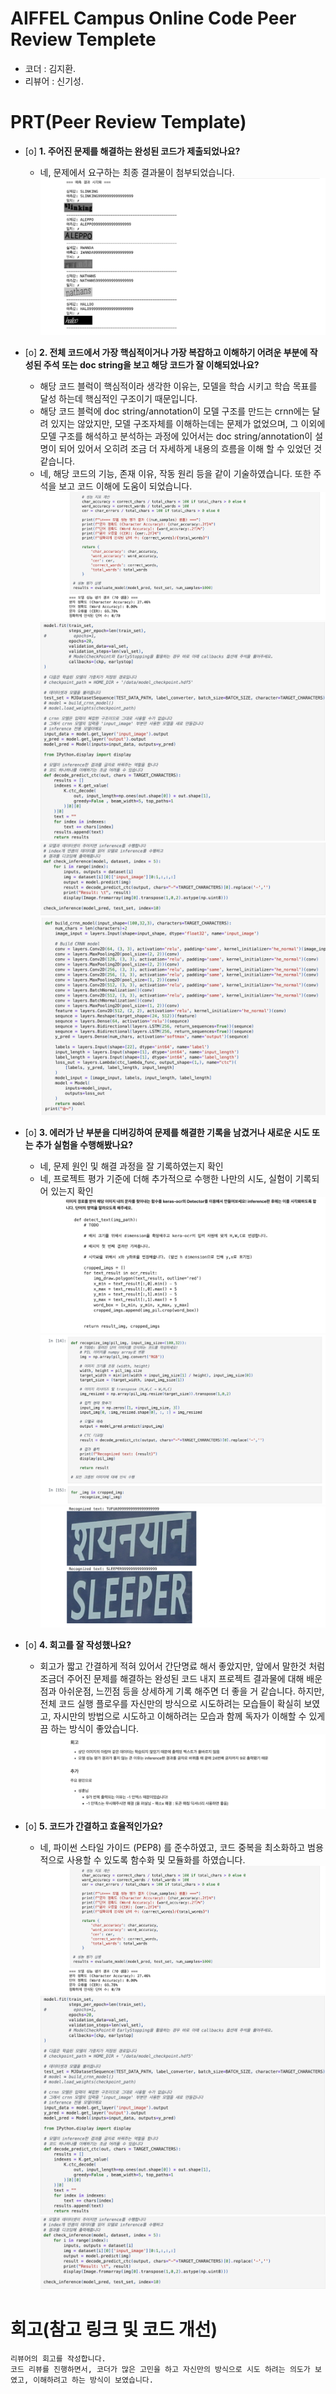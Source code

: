 # AIFFEL Campus Online Code Peer Review Templete
- 코더 : 김지환.
- 리뷰어 : 신기성.


# PRT(Peer Review Template)
- [o]  **1. 주어진 문제를 해결하는 완성된 코드가 제출되었나요?**
    - 네, 문제에서 요구하는 최종 결과물이 첨부되었습니다. 
        ![KJH](./Images/result.png)
    
- [o]  **2. 전체 코드에서 가장 핵심적이거나 가장 복잡하고 이해하기 어려운 부분에 작성된 
주석 또는 doc string을 보고 해당 코드가 잘 이해되었나요?**
    - 해당 코드 블럭이 핵심적이라 생각한 이유는, 모델을 학습 시키고 학습 목표를 달성 하는데 핵심적인 구조이기 때문입니다. 
    - 해당 코드 블럭에 doc string/annotation이 모델 구조를 만드는 crnn에는 달려 있지는 않았지만, 모델 구조자체를 이해하는데는 문제가 없었으며, 그 이외에 모델 구조를 해석하고 분석하는 과정에 있어서는 doc string/annotation이 설명이 되어 있어서 오히려 조금 더 자세하게 내용의 흐름을 이해 할 수 있었던 것 같습니다. 
    - 네, 해당 코드의 기능, 존재 이유, 작동 원리 등을 같이 기술하였습니다. 또한 주석을 보고 코드 이해에 도움이 되었습니다. 
        ![KJH](./Images/eval.png)
        ![KJH](./Images/modelfit.png)
        ![KJH](./Images/inference.png)
        ![KJH](./Images/crnn.png)
        
- [o]  **3. 에러가 난 부분을 디버깅하여 문제를 해결한 기록을 남겼거나
새로운 시도 또는 추가 실험을 수행해봤나요?**
    - 네, 문제 원인 및 해결 과정을 잘 기록하였는지 확인
    - 네, 프로젝트 평가 기준에 더해 추가적으로 수행한 나만의 시도, 
    실험이 기록되어 있는지 확인
        ![KJH](./Images/crop.png)
        ![KJH](./Images/trial.png)
        ![KJH](./Images/trial1.png)
        
- [o]  **4. 회고를 잘 작성했나요?**
    - 회고가 짧고 간결하게 적혀 있어서 간단명료 해서 좋았지만, 앞에서 말한것 처럼 조금더 
    주어진 문제를 해결하는 완성된 코드 내지 프로젝트 결과물에 대해 배운점과 아쉬운점, 느낀점 등을 상세하게 
    기록 해주면 더 좋을 거 같습니다. 하지만, 전체 코드 실행 플로우를 자신만의 방식으로 시도하려는 
    모습들이 확실히 보였고, 자시만의 방법으로 시도하고 이해하려는 모습과 함께 독자가 이해할 수 있게끔 하는 방식이 좋았습니다. 
        ![KJH](./Images/reflects.png)
        
- [o]  **5. 코드가 간결하고 효율적인가요?**
    - 네, 파이썬 스타일 가이드 (PEP8) 를 준수하였고, 코드 중복을 최소화하고 범용적으로 사용할 수 있도록 함수화 및 모듈화를 하였습니다.
        ![KJH](./Images/eval.png)
        ![KJH](./Images/modelfit.png)
        ![KJH](./Images/inference.png)


# 회고(참고 링크 및 코드 개선)
```
리뷰어의 회고를 작성합니다.
코드 리뷰를 진행하면서, 코더가 많은 고민을 하고 자신만의 방식으로 시도 하려는 의도가 보였고, 이해하려고 하는 방식이 보였습니다. 
```

